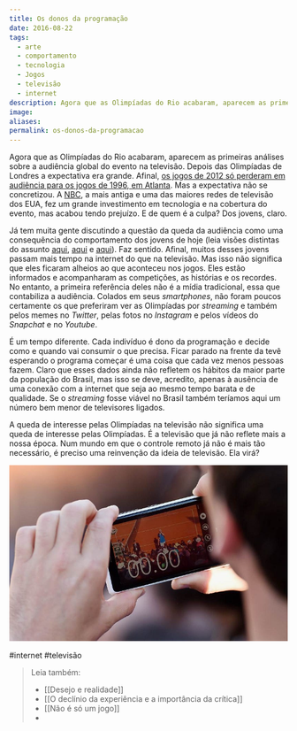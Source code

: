 ```yaml
---
title: Os donos da programação
date: 2016-08-22
tags:
  - arte
  - comportamento
  - tecnologia
  - Jogos
  - televisão
  - internet
description: Agora que as Olimpíadas do Rio acabaram, aparecem as primeiras análises sobre a audiência global do evento na televisão.
image: 
aliases:
permalink: os-donos-da-programacao
---
```

Agora que as Olimpíadas do Rio acabaram, aparecem as primeiras análises sobre a audiência global do evento na televisão. Depois das Olimpíadas de Londres a expectativa era grande. Afinal, [os jogos de 2012 só perderam em audiência para os jogos de 1996, em Atlanta](http://tvbythenumbers.zap2it.com/2016/08/05/olympics-ratings-will-rio-2016-top-londons-audience/). Mas a expectativa não se concretizou. A [NBC](https://pt.wikipedia.org/wiki/National_Broadcasting_Company), a mais antiga e uma das maiores redes de televisão dos EUA, fez um grande investimento em tecnologia e na cobertura do evento, mas acabou tendo prejuízo. E de quem é a culpa? Dos jovens, claro.

Já tem muita gente discutindo a questão da queda da audiência como uma consequência do comportamento dos jovens de hoje (leia visões distintas do assunto [aqui](http://www.bloomberg.com/news/articles/2016-08-19/nbc-s-12-billion-olympics-bet-stumbles-thanks-to-millennials), [aqui](http://www.thepostgame.com/millennial-viewers-arent-watching-olympic-games) e [aqui](http://gizmodo.com/the-olympics-not-the-millennials-ruined-the-olympics-1785575021)). Faz sentido. Afinal, muitos desses jovens passam mais tempo na internet do que na televisão. Mas isso não significa que eles ficaram alheios ao que aconteceu nos jogos. Eles estão informados e acompanharam as competições, as histórias e os recordes. No entanto, a primeira referência deles não é a mídia tradicional, essa que contabiliza a audiência. Colados em seus _smartphones_, não foram poucos certamente os que preferiram ver as Olimpíadas por _streaming_ e também pelos memes no _Twitter_, pelas fotos no _Instagram_ e pelos vídeos do _Snapchat_ e no _Youtube_.

É um tempo diferente. Cada indivíduo é dono da programação e decide como e quando vai consumir o que precisa. Ficar parado na frente da tevê esperando o programa começar é uma coisa que cada vez menos pessoas fazem. Claro que esses dados ainda não refletem os hábitos da maior parte da população do Brasil, mas isso se deve, acredito, apenas à ausência de uma conexão com a internet que seja ao mesmo tempo barata e de qualidade. Se o _streaming_ fosse viável no Brasil também teríamos aqui um número bem menor de televisores ligados.

A queda de interesse pelas Olimpíadas na televisão não significa uma queda de interesse pelas Olimpíadas. É a televisão que já não reflete mais a nossa época. Num mundo em que o controle remoto já não é mais tão necessário, é preciso uma reinvenção da ideia de televisão. Ela virá?

<img src="/assets/img/os-donos-da-programação-medium.jpeg">


#internet #televisão

> Leia também:
> - [[Desejo e realidade]]
> - [[O declínio da experiência e a importância da crítica]]
> - [[Não é só um jogo]]
> -
